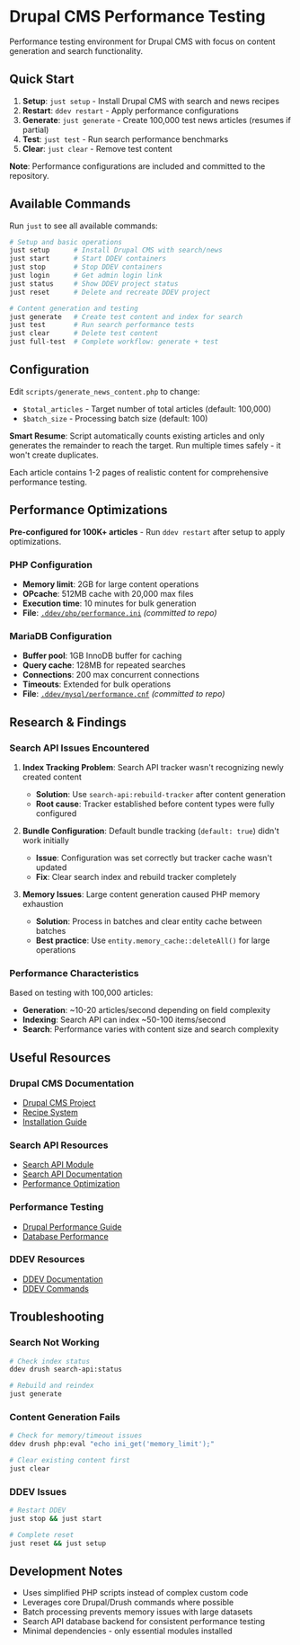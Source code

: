 # Drupal CMS Performance Testing

Performance testing environment for Drupal CMS with focus on content generation and search functionality.

## Quick Start

1. **Setup**: `just setup` - Install Drupal CMS with search and news recipes
2. **Restart**: `ddev restart` - Apply performance configurations  
3. **Generate**: `just generate` - Create 100,000 test news articles (resumes if partial)  
4. **Test**: `just test` - Run search performance benchmarks
5. **Clear**: `just clear` - Remove test content

**Note**: Performance configurations are included and committed to the repository.

## Available Commands

Run `just` to see all available commands:

```bash
# Setup and basic operations
just setup      # Install Drupal CMS with search/news
just start      # Start DDEV containers
just stop       # Stop DDEV containers  
just login      # Get admin login link
just status     # Show DDEV project status
just reset      # Delete and recreate DDEV project

# Content generation and testing
just generate   # Create test content and index for search
just test       # Run search performance tests
just clear      # Delete test content
just full-test  # Complete workflow: generate + test
```

## Configuration

Edit `scripts/generate_news_content.php` to change:
- `$total_articles` - Target number of total articles (default: 100,000)
- `$batch_size` - Processing batch size (default: 100)

**Smart Resume**: Script automatically counts existing articles and only generates the remainder to reach the target. Run multiple times safely - it won't create duplicates.

Each article contains 1-2 pages of realistic content for comprehensive performance testing.

## Performance Optimizations

**Pre-configured for 100K+ articles** - Run `ddev restart` after setup to apply optimizations.

### PHP Configuration
- **Memory limit**: 2GB for large content operations  
- **OPcache**: 512MB cache with 20,000 max files
- **Execution time**: 10 minutes for bulk generation
- **File**: [`.ddev/php/performance.ini`](file:///home/adonm/tutorials-and-workshops/drupal-cms-perftest/.ddev/php/performance.ini) *(committed to repo)*

### MariaDB Configuration  
- **Buffer pool**: 1GB InnoDB buffer for caching
- **Query cache**: 128MB for repeated searches
- **Connections**: 200 max concurrent connections
- **Timeouts**: Extended for bulk operations
- **File**: [`.ddev/mysql/performance.cnf`](file:///home/adonm/tutorials-and-workshops/drupal-cms-perftest/.ddev/mysql/performance.cnf) *(committed to repo)*

## Research & Findings

### Search API Issues Encountered

1. **Index Tracking Problem**: Search API tracker wasn't recognizing newly created content
   - **Solution**: Use `search-api:rebuild-tracker` after content generation
   - **Root cause**: Tracker established before content types were fully configured

2. **Bundle Configuration**: Default bundle tracking (`default: true`) didn't work initially
   - **Issue**: Configuration was set correctly but tracker cache wasn't updated
   - **Fix**: Clear search index and rebuild tracker completely

3. **Memory Issues**: Large content generation caused PHP memory exhaustion
   - **Solution**: Process in batches and clear entity cache between batches
   - **Best practice**: Use `entity.memory_cache::deleteAll()` for large operations

### Performance Characteristics

Based on testing with 100,000 articles:
- **Generation**: ~10-20 articles/second depending on field complexity  
- **Indexing**: Search API can index ~50-100 items/second
- **Search**: Performance varies with content size and search complexity

## Useful Resources

### Drupal CMS Documentation
- [Drupal CMS Project](https://www.drupal.org/project/drupal_cms)
- [Recipe System](https://www.drupal.org/docs/drupal-apis/recipe-system)
- [Installation Guide](https://new.drupal.org/docs/drupal-cms)

### Search API Resources  
- [Search API Module](https://www.drupal.org/project/search_api)
- [Search API Documentation](https://www.drupal.org/docs/contributed-modules/search-api)
- [Performance Optimization](https://www.drupal.org/docs/contributed-modules/search-api/getting-started/frequently-asked-questions#performance)

### Performance Testing
- [Drupal Performance Guide](https://www.drupal.org/docs/administering-a-drupal-site/optimizing-performance)
- [Database Performance](https://www.drupal.org/docs/system-requirements/database-requirements)

### DDEV Resources
- [DDEV Documentation](https://ddev.readthedocs.io/)
- [DDEV Commands](https://ddev.readthedocs.io/en/stable/users/cli-usage/)

## Troubleshooting

### Search Not Working
```bash
# Check index status
ddev drush search-api:status

# Rebuild and reindex
just generate
```

### Content Generation Fails
```bash  
# Check for memory/timeout issues
ddev drush php:eval "echo ini_get('memory_limit');"

# Clear existing content first
just clear
```

### DDEV Issues
```bash
# Restart DDEV
just stop && just start

# Complete reset
just reset && just setup
```

## Development Notes

- Uses simplified PHP scripts instead of complex custom code
- Leverages core Drupal/Drush commands where possible  
- Batch processing prevents memory issues with large datasets
- Search API database backend for consistent performance testing
- Minimal dependencies - only essential modules installed
